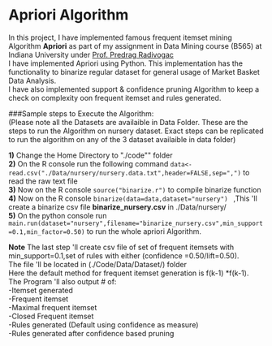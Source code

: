 
# Apriori Algorithm
In this project, I have implemented famous  frequent itemset mining Algorithm **Apriori** as part of my assignment in Data Mining course (B565) at Indiana University under [Prof. Predrag Radivogac](http://www.cs.indiana.edu/~predrag/)   
I have implemented Apriori using Python. 
This implementation has the functionality to binarize regular dataset for general usage of Market Basket Data Analysis.  
I have also implemented support & confidence pruning Algorithm to keep a check on complexity oon frequent itemset and rules generated.     

###Sample steps to Execute the Algorithm:  
(Please note all the Datasets  are availaible in Data Folder.
These are the steps to run the Algorithm on nursery dataset.
Exact steps can be replicated to run the algorithm on any of the 3 dataset availaible in data folder)  

**1)** Change the Home Directory to "./code"" folder  
**2)** On the R console  run the following command ```data<-read.csv("./Data/nursery/nursery.data.txt",header=FALSE,sep=",")``` to read the raw text file  
**3)** Now on the R console ```source("binarize.r")``` to compile binarize function  
**4)** Now on the R console ```binarize(data=data,dataset="nursery") ``` ,This 'll create a binarize csv file **binarize_nursery.csv** in ./Data/nursery/     
**5)** On the python console run  ``` main.run(dataset="nursery",filename="binarize_nursery.csv",min_support=0.1,min_factor=0.50)``` to run the whole apriori Algorithm.  

**Note** The last step 'll create csv file of set of frequent itemsets with min_support=0.1,set of rules with either (confidence =0.50/lift=0.50).  
The file 'll be located in (./Code/Data/Dataset/) folder  
Here the default method for frequent itemset generation is f(k-1) *f(k-1).  
The Program 'll also output # of:    
-Itemset generated  
-Frequent itemset  
-Maximal frequent itemset  
-Closed Frequent itemset  
-Rules generated (Default using confidence as measure)    
-Rules generated after confidence based pruning    
  
  

